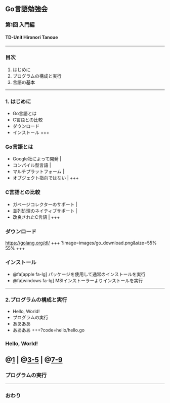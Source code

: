 ## Go言語勉強会
### 第1回 入門編
#### TD-Unit Hironori Tanoue
---
### 目次
1. はじめに
2. プログラムの構成と実行
3. 言語の基本
---
### 1. はじめに
- Go言語とは
- C言語との比較
- ダウンロード
- インストール
+++
### Go言語とは
- Google社によって開発 |
- コンパイル型言語 |
- マルチプラットフォーム |
- オブジェクト指向ではない |
+++
### C言語との比較
- ガベージコレクターのサポート |
- 並列処理のネイティブサポート |
- 改良されたC言語 |
+++
### ダウンロード
https://golang.org/dl/ 
+++ ?image=images/go_download.png&size=55% 55%
+++
### インストール
- @fa[apple fa-lg] パッケージを使用して通常のインストールを実行
- @fa[windows fa-lg] MSIインストーラーよりインストールを実行
---
### 2.プログラムの構成と実行
- Hello, World!
- プログラムの実行
- ああああ
- ああああ
+++?code=hello/hello.go
### Hello, World!
@[1](Goでは何らかのパッケージに属する必要がある) |
@[3-5](プログラムで使用するパッケージを指定) |
@[7-9](メイン処理はmain関数で定義)
---
### プログラムの実行

---
### おわり
